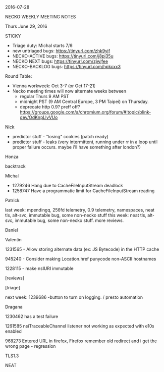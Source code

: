 2016-07-28

NECKO WEEKLY MEETING NOTES

Thurs June 29, 2016

STICKY

- Triage duty: Michal starts 7/6
-  new untriaged bugs: https://tinyurl.com/zhk9yjf
- NECKO-ACTIVE bugs: https://tinyurl.com/j8pj35u
- NECKO NEXT bugs: https://tinyurl.com/zjwjfee
- NECKO-BACKLOG bugs:  https://tinyurl.com/hpkcxx3

Round Table:

- Vienna workweek: Oct 3-7 (or Oct 17-21)
- Necko meeting times will now alternate weeks between
  - regular Thurs 9 AM PST
  - midnight PST (9 AM Central Europe, 3 PM Taipei) on Thursday.
  - deprecate http 0.9? preff off? https://groups.google.com/a/chromium.org/forum/#!topic/blink-dev/OdKnpLlvVUo

Nick

 - predictor stuff - "losing" cookies (patch ready)
 - predictor stuff - leaks (very intermittent, running under rr in a loop until proper failure occurs. maybe i'll have something after london?)

Honza

backtrack

Michal

  - 1279246 Hang due to CacheFileInputStream deadlock
  - 1258747 Have a programmatic limit for CacheFileInputStream reading

Patrick

  last week: mpendingq, 256fd telemetry, 0.9 telemetry, namespaces, neat tls, alt-svc, immutable bug, some non-necko stuff
  this week: neat tls, alt-svc, immutable bug, some non-necko stuff. more reviews.

Daniel

Valentin

1231565 - Allow storing alternate data (ex: JS Bytecode) in the HTTP cache

945240 - Consider making Location.href punycode non-ASCII hostnames

1228115 - make nsIURI immutable

[reviews]

[triage]

next week: 1239686 -button to turn on logging. / presto automation

Dragana

1230462  has a test failure

1261585 nsiTraceableChannel listener not working as expected with e10s enabled

968273 Entered URL in firefox, Firefox remember old redirect and i get the wrong page      - regression

TLS1.3

NEAT

